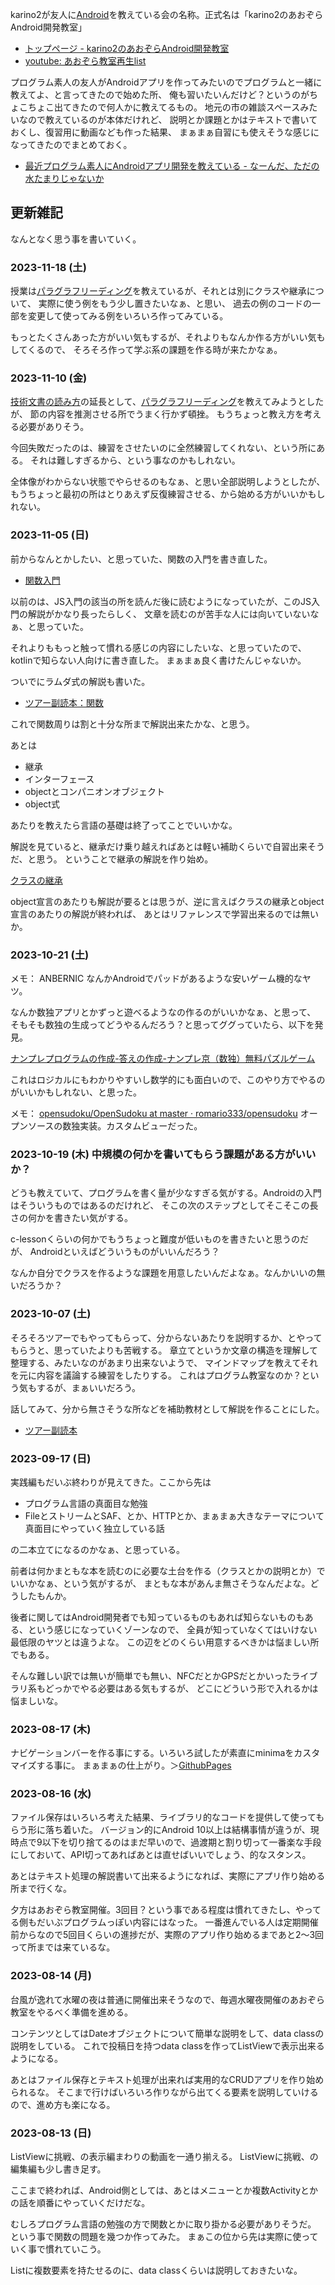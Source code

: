 karino2が友人に[Android](Android)を教えている会の名称。正式名は「karino2のあおぞらAndroid開発教室」

- [トップページ - karino2のあおぞらAndroid開発教室](https://karino2.github.io/kotlin-lesson/)
- [youtube: あおぞら教室再生list](https://youtu.be/fa0nvWd_VOE?list=PL3J_mLcl4YCdi2bLHtynt7Ohni1_NQJiF)

プログラム素人の友人がAndroidアプリを作ってみたいのでプログラムと一緒に教えてよ、と言ってきたので始めた所、
俺も習いたいんだけど？というのがちょこちょこ出てきたので何人かに教えてるもの。
地元の市の雑談スペースみたいなので教えているのが本体だけれど、
説明とか課題とかはテキストで書いておくし、復習用に動画なども作った結果、
まぁまぁ自習にも使えそうな感じになってきたのでまとめておく。

- [最近プログラム素人にAndroidアプリ開発を教えている - なーんだ、ただの水たまりじゃないか](https://karino2.github.io/2023/09/16/aozora_android_classroom.html)

## 更新雑記

なんとなく思う事を書いていく。

### 2023-11-18 (土)

授業は[パラグラフリーディング](%E3%83%91%E3%83%A9%E3%82%B0%E3%83%A9%E3%83%95%E3%83%AA%E3%83%BC%E3%83%87%E3%82%A3%E3%83%B3%E3%82%B0)を教えているが、それとは別にクラスや継承について、
実際に使う例をもう少し置きたいなぁ、と思い、
過去の例のコードの一部を変更して使ってみる例をいろいろ作ってみている。

もっとたくさんあった方がいい気もするが、それよりもなんか作る方がいい気もしてくるので、
そろそろ作って学ぶ系の課題を作る時が来たかなぁ。

### 2023-11-10 (金)

[技術文書の読み方](%E6%8A%80%E8%A1%93%E6%96%87%E6%9B%B8%E3%81%AE%E8%AA%AD%E3%81%BF%E6%96%B9)の延長として、[パラグラフリーディング](%E3%83%91%E3%83%A9%E3%82%B0%E3%83%A9%E3%83%95%E3%83%AA%E3%83%BC%E3%83%87%E3%82%A3%E3%83%B3%E3%82%B0)を教えてみようとしたが、
節の内容を推測させる所でうまく行かず頓挫。
もうちょっと教え方を考える必要がありそう。

今回失敗だったのは、練習をさせたいのに全然練習してくれない、という所にある。
それは難しすぎるから、という事なのかもしれない。

全体像がわからない状態でやらせるのもなぁ、と思い全部説明しようとしたが、
もうちょっと最初の所はとりあえず反復練習させる、から始める方がいいかもしれない。

### 2023-11-05 (日)

前からなんとかしたい、と思っていた、関数の入門を書き直した。

- [関数入門](https://karino2.github.io/kotlin-lesson/function_intro.html)

以前のは、JS入門の該当の所を読んだ後に読むようになっていたが、このJS入門の解説がかなり長ったらしく、
文章を読むのが苦手な人には向いていないなぁ、と思っていた。

それよりももっと触って慣れる感じの内容にしたいな、と思っていたので、kotlinで知らない人向けに書き直した。
まぁまぁ良く書けたんじゃないか。

ついでにラムダ式の解説も書いた。

- [ツアー副読本：関数](https://karino2.github.io/kotlin-lesson/tour_function.html)

これで関数周りは割と十分な所まで解説出来たかな、と思う。

あとは

- 継承
- インターフェース
- objectとコンパニオンオブジェクト
- object式

あたりを教えたら言語の基礎は終了ってことでいいかな。

解説を見ていると、継承だけ乗り越えればあとは軽い補助くらいで自習出来そうだ、と思う。
ということで継承の解説を作り始め。

[クラスの継承](https://karino2.github.io/kotlin-lesson/inheritance.html)

object宣言のあたりも解説が要るとは思うが、逆に言えばクラスの継承とobject宣言のあたりの解説が終われば、
あとはリファレンスで学習出来るのでは無いか。

### 2023-10-21 (土)

メモ： ANBERNIC なんかAndroidでパッドがあるような安いゲーム機的なヤツ。

なんか数独アプリとかずっと遊べるようなの作るのがいいかなぁ、と思って、
そもそも数独の生成ってどうやるんだろう？と思ってググっていたら、以下を発見。

[ナンプレプログラムの作成-答えの作成-ナンプレ京（数独）無料パズルゲーム](http://nanpre.adg5.com/make_sys1.html)

これはロジカルにもわかりやすいし数学的にも面白いので、このやり方でやるのがいいかもしれない、と思った。

メモ： [opensudoku/OpenSudoku at master · romario333/opensudoku](https://github.com/romario333/opensudoku/tree/master/OpenSudoku) オープンソースの数独実装。カスタムビューだった。

### 2023-10-19 (木) 中規模の何かを書いてもらう課題がある方がいいか？

どうも教えていて、プログラムを書く量が少なすぎる気がする。Androidの入門はそういうものではあるのだけれど、
そこの次のステップとしてそこそこの長さの何かを書きたい気がする。

c-lessonくらいの何かでもうちょっと難度が低いものを書きたいと思うのだが、
Androidといえばどういうものがいいんだろう？

なんか自分でクラスを作るような課題を用意したいんだよなぁ。なんかいいの無いだろうか？

### 2023-10-07 (土)

そろそろツアーでもやってもらって、分からないあたりを説明するか、とやってもらうと、思っていたよりも苦戦する。
章立てというか文章の構造を理解して整理する、みたいなのがあまり出来ないようで、
マインドマップを教えてそれを元に内容を議論する練習をしたりする。
これはプログラム教室なのか？という気もするが、まぁいいだろう。

話してみて、分から無さそうな所などを補助教材として解説を作ることにした。

- [ツアー副読本](https://karino2.github.io/kotlin-lesson/tour_sidereading.html)

### 2023-09-17 (日)

実践編もだいぶ終わりが見えてきた。ここから先は

- プログラム言語の真面目な勉強
- FileとストリームとSAF、とか、HTTPとか、まぁまぁ大きなテーマについて真面目にやっていく独立している話

の二本立てになるのかなぁ、と思っている。

前者は何かまともな本を読むのに必要な土台を作る（クラスとかの説明とか）でいいかなぁ、という気がするが、
まともな本があんま無さそうなんだよな。どうしたもんか。

後者に関してはAndroid開発者でも知っているものもあれば知らないものもある、という感じになっていくゾーンなので、
全員が知っていなくてはいけない最低限のヤツとは違うよな。
この辺をどのくらい用意するべきかは悩ましい所でもある。

そんな難しい訳では無いが簡単でも無い、NFCだとかGPSだとかいったライブラリ系もどっかでやる必要はある気もするが、
どこにどういう形で入れるかは悩ましいな。

### 2023-08-17 (木)

ナビゲーションバーを作る事にする。いろいろ試したが素直にminimaをカスタマイズする事に。
まぁまぁの仕上がり。＞[GithubPages](GithubPages)

### 2023-08-16 (水)

ファイル保存はいろいろ考えた結果、ライブラリ的なコードを提供して使ってもらう形に落ち着いた。
バージョン的にAndroid 10以上は結構事情が違うが、現時点で9以下を切り捨てるのはまだ早いので、過渡期と割り切って一番楽な手段にしておいて、API切ってあればあとは直せばいいでしょう、的なスタンス。

あとはテキスト処理の解説書いて出来るようになれば、実際にアプリ作り始める所まで行くな。

夕方はあおぞら教室開催。3回目？という事である程度は慣れてきたし、やってる側もだいぶプログラムっぽい内容にはなった。
一番進んでいる人は定期開催前からなので5回目くらいの進捗だが、実際のアプリ作り始めるまであと2〜3回って所までは来ているな。

### 2023-08-14 (月)

台風が逸れて水曜の夜は普通に開催出来そうなので、毎週水曜夜開催のあおぞら教室をやるべく準備を進める。

コンテンツとしてはDateオブジェクトについて簡単な説明をして、data classの説明をしている。
これで投稿日を持つdata classを作ってListViewで表示出来るようになる。

あとはファイル保存とテキスト処理が出来れば実用的なCRUDアプリを作り始められるな。
そこまで行けばいろいろ作りながら出てくる要素を説明していけるので、進め方も楽になる。

### 2023-08-13 (日)

ListViewに挑戦、の表示編まわりの動画を一通り揃える。
ListViewに挑戦、の編集編も少し書き足す。

ここまで終われば、Android側としては、あとはメニューとか複数Activityとかの話を順番にやっていくだけだな。

むしろプログラム言語の勉強の方で関数とかに取り掛かる必要がありそうだ。
という事で関数の問題を幾つか作ってみた。
まぁこの位から先は実際に使っていく事で慣れていこう。

Listに複数要素を持たせるのに、data classくらいは説明しておきたいな。